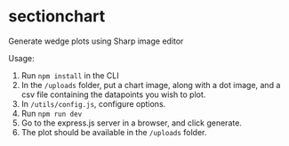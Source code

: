 # sectionchart
 
Generate wedge plots using Sharp image editor

Usage:
1. Run `npm install` in the CLI
2. In the `/uploads` folder, put a chart image, along with a dot image, and a csv file containing the datapoints you wish to plot.
3. In `/utils/config.js`, configure options.
4. Run `npm run dev`
5. Go to the express.js server in a browser, and click generate.
6. The plot should be available in the `/uploads` folder.